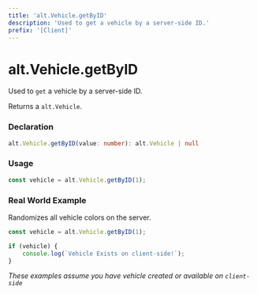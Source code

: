 ```yaml
---
title: 'alt.Vehicle.getByID'
description: 'Used to get a vehicle by a server-side ID.'
prefix: '[Client]'
---
```


# alt.Vehicle.getByID

Used to `get` a vehicle by a server-side ID.

Returns a `alt.Vehicle`.

### Declaration

```typescript
alt.Vehicle.getByID(value: number): alt.Vehicle | null
```

### Usage

```js
const vehicle = alt.Vehicle.getByID(1);
```

### Real World Example

Randomizes all vehicle colors on the server.

```js
const vehicle = alt.Vehicle.getByID(1);

if (vehicle) {
    console.log(`Vehicle Exists on client-side!`);
}
```

_These examples assume you have vehicle created or available on `client-side`_